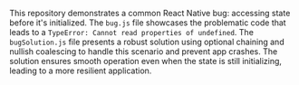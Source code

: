 This repository demonstrates a common React Native bug: accessing state before it's initialized.  The `bug.js` file showcases the problematic code that leads to a `TypeError: Cannot read properties of undefined`. The `bugSolution.js` file presents a robust solution using optional chaining and nullish coalescing to handle this scenario and prevent app crashes.  The solution ensures smooth operation even when the state is still initializing, leading to a more resilient application.